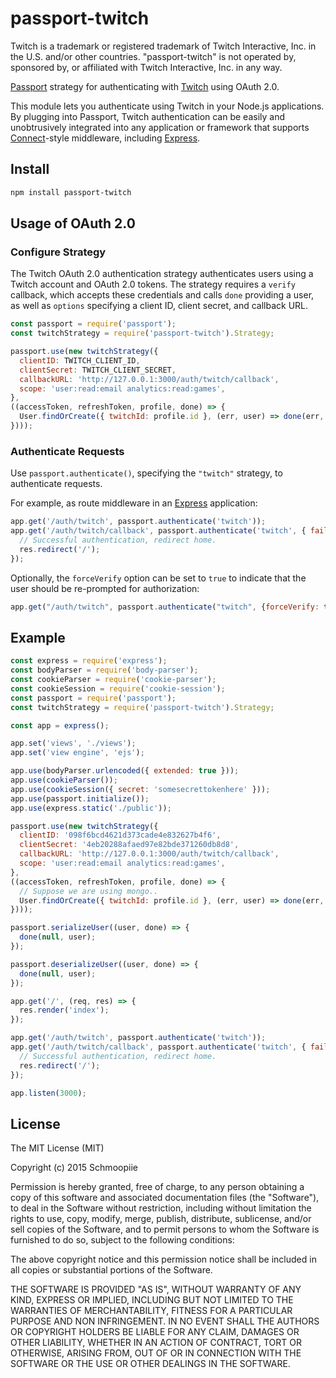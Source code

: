 # passport-twitch

Twitch is a trademark or registered trademark of Twitch Interactive, Inc. in the U.S. and/or other countries. "passport-twitch" is not operated by, sponsored by, or affiliated with Twitch Interactive, Inc. in any way.

[Passport](http://passportjs.org/) strategy for authenticating with [Twitch](http://www.twitch.tv/)
using OAuth 2.0.

This module lets you authenticate using Twitch in your Node.js applications.
By plugging into Passport, Twitch authentication can be easily and
unobtrusively integrated into any application or framework that supports
[Connect](http://www.senchalabs.org/connect/)-style middleware, including
[Express](http://expressjs.com/).

## Install

```bash
npm install passport-twitch
```

## Usage of OAuth 2.0

### Configure Strategy

The Twitch OAuth 2.0 authentication strategy authenticates users using a Twitch
account and OAuth 2.0 tokens. The strategy requires a `verify` callback, which
accepts these credentials and calls `done` providing a user, as well as
`options` specifying a client ID, client secret, and callback URL.

```javascript
const passport = require('passport');
const twitchStrategy = require('passport-twitch').Strategy;

passport.use(new twitchStrategy({
  clientID: TWITCH_CLIENT_ID,
  clientSecret: TWITCH_CLIENT_SECRET,
  callbackURL: 'http://127.0.0.1:3000/auth/twitch/callback',
  scope: 'user:read:email analytics:read:games',
},
((accessToken, refreshToken, profile, done) => {
  User.findOrCreate({ twitchId: profile.id }, (err, user) => done(err, user));
})));
```

### Authenticate Requests

Use `passport.authenticate()`, specifying the `"twitch"` strategy, to
authenticate requests.

For example, as route middleware in an [Express](http://expressjs.com/)
application:

```javascript
app.get('/auth/twitch', passport.authenticate('twitch'));
app.get('/auth/twitch/callback', passport.authenticate('twitch', { failureRedirect: '/' }), (req, res) => {
  // Successful authentication, redirect home.
  res.redirect('/');
});
```

Optionally, the `forceVerify` option can be set to `true` to indicate
that the user should be re-prompted for authorization:

```javascript
app.get("/auth/twitch", passport.authenticate("twitch", {forceVerify: true}));
```

## Example

```javascript
const express = require('express');
const bodyParser = require('body-parser');
const cookieParser = require('cookie-parser');
const cookieSession = require('cookie-session');
const passport = require('passport');
const twitchStrategy = require('passport-twitch').Strategy;

const app = express();

app.set('views', './views');
app.set('view engine', 'ejs');

app.use(bodyParser.urlencoded({ extended: true }));
app.use(cookieParser());
app.use(cookieSession({ secret: 'somesecrettokenhere' }));
app.use(passport.initialize());
app.use(express.static('./public'));

passport.use(new twitchStrategy({
  clientID: '098f6bcd4621d373cade4e832627b4f6',
  clientSecret: '4eb20288afaed97e82bde371260db8d8',
  callbackURL: 'http://127.0.0.1:3000/auth/twitch/callback',
  scope: 'user:read:email analytics:read:games',
},
((accessToken, refreshToken, profile, done) => {
  // Suppose we are using mongo..
  User.findOrCreate({ twitchId: profile.id }, (err, user) => done(err, user));
})));

passport.serializeUser((user, done) => {
  done(null, user);
});

passport.deserializeUser((user, done) => {
  done(null, user);
});

app.get('/', (req, res) => {
  res.render('index');
});

app.get('/auth/twitch', passport.authenticate('twitch'));
app.get('/auth/twitch/callback', passport.authenticate('twitch', { failureRedirect: '/' }), (req, res) => {
  // Successful authentication, redirect home.
  res.redirect('/');
});

app.listen(3000);
```

## License

The MIT License (MIT)

Copyright (c) 2015 Schmoopiie

Permission is hereby granted, free of charge, to any person obtaining a copy
of this software and associated documentation files (the "Software"), to deal
in the Software without restriction, including without limitation the rights
to use, copy, modify, merge, publish, distribute, sublicense, and/or sell
copies of the Software, and to permit persons to whom the Software is
furnished to do so, subject to the following conditions:

The above copyright notice and this permission notice shall be included in
all copies or substantial portions of the Software.

THE SOFTWARE IS PROVIDED "AS IS", WITHOUT WARRANTY OF ANY KIND, EXPRESS OR
IMPLIED, INCLUDING BUT NOT LIMITED TO THE WARRANTIES OF MERCHANTABILITY,
FITNESS FOR A PARTICULAR PURPOSE AND NON INFRINGEMENT. IN NO EVENT SHALL THE
AUTHORS OR COPYRIGHT HOLDERS BE LIABLE FOR ANY CLAIM, DAMAGES OR OTHER
LIABILITY, WHETHER IN AN ACTION OF CONTRACT, TORT OR OTHERWISE, ARISING FROM,
OUT OF OR IN CONNECTION WITH THE SOFTWARE OR THE USE OR OTHER DEALINGS IN
THE SOFTWARE.
